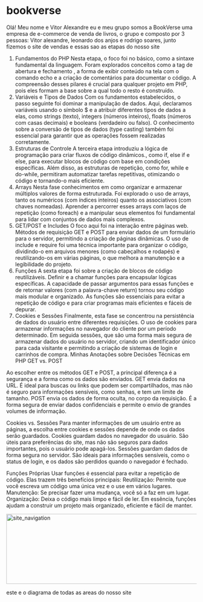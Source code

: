 # bookverse

Olá! Meu nome e Vitor Alexandre eu e meu grupo somos a BookVerse uma empresa de e-commerce de venda de livros, o grupo e composto por 3 pessoas: Vitor alexandre, leonardo dos anjos e rodrigo soares, junto fizemos o site de vendas e essas sao as etapas do nosso site

1. Fundamentos do PHP
Nesta etapa, o foco foi no básico, como a sintaxe fundamental da linguagem. Foram explorados conceitos como a tag de abertura e fechamento <?php ... ?>, a forma de exibir conteúdo na tela com o comando echo e a criação de comentários para documentar o código. A compreensão desses pilares é crucial para qualquer projeto em PHP, pois eles formam a base sobre a qual todo o resto é construído.
2. Variáveis e Tipos de Dados
Com os fundamentos estabelecidos, o passo seguinte foi dominar a manipulação de dados. Aqui,  declaramos variáveis usando o símbolo $ e a atribuir diferentes tipos de dados a elas, como strings (texto), integers (números inteiros), floats (números com casas decimais) e booleans (verdadeiro ou falso). O conhecimento sobre a conversão de tipos de dados (type casting) também foi essencial para garantir que as operações fossem realizadas corretamente.
3. Estruturas de Controle
A terceira etapa introduziu a lógica de programação para criar fluxos de código dinâmicos., como if, else if e else, para executar blocos de código com base em condições específicas. Além disso, as estruturas de repetição, como for, while e do-while, permitiram automatizar tarefas repetitivas, otimizando o código e tornando-o mais eficiente.
4. Arrays
Nesta fase conhecimentos em como organizar e armazenar múltiplos valores de forma estruturada. Foi explorado o uso de arrays, tanto os numéricos (com índices inteiros) quanto os associativos (com chaves nomeadas). Aprender a percorrer esses arrays com laços de repetição (como foreach) e a manipular seus elementos foi fundamental para lidar com conjuntos de dados mais complexos.
5. GET/POST e Includes
O foco aqui foi na interação entre páginas web. Métodos de requisição GET e POST para enviar dados de um formulário para o servidor, permitindo a criação de páginas dinâmicas. O uso de include e require foi uma técnica importante para organizar o código, dividindo-o em arquivos menores (como cabeçalhos e rodapés) e reutilizando-os em várias páginas, o que melhora a manutenção e a legibilidade do projeto.
6. Funções
A sexta etapa foi sobre a criação de blocos de código reutilizáveis. Definir e a chamar funções para encapsular lógicas específicas. A capacidade de passar argumentos para essas funções e de retornar valores (com a palavra-chave return) tornou seu código mais modular e organizado. As funções são essenciais para evitar a repetição de código e para criar programas mais eficientes e fáceis de depurar.
7. Cookies e Sessões
Finalmente, esta fase se concentrou na persistência de dados do usuário entre diferentes requisições. O uso de cookies para armazenar informações no navegador do cliente por um período determinado. Em seguida sessões, que são uma forma mais segura de armazenar dados do usuário no servidor, criando um identificador único para cada visitante e permitindo a criação de sistemas de login e carrinhos de compra.
Minhas Anotações sobre Decisões Técnicas em PHP
GET vs. POST

Ao escolher entre os métodos GET e POST, a principal diferença é a segurança e a forma como os dados são enviados.
GET envia dados na URL. É ideal para buscas ou links que podem ser compartilhados, mas não é seguro para informações sensíveis, como senhas, e tem um limite de tamanho.
POST envia os dados de forma oculta, no corpo da requisição. É a forma segura de enviar dados confidenciais e permite o envio de grandes volumes de informação.

Cookies vs. Sessões
Para manter informações de um usuário entre as páginas, a escolha entre cookies e sessões depende de onde os dados serão guardados.
Cookies guardam dados no navegador do usuário. São úteis para preferências do site, mas não são seguros para dados importantes, pois o usuário pode apagá-los.
Sessões guardam dados de forma segura no servidor. São ideais para informações sensíveis, como o status de login, e os dados são perdidos quando o navegador é fechado.

Funções Próprias
Usar funções é essencial para evitar a repetição de código. Elas trazem três benefícios principais:
Reutilização: Permite que você escreva um código uma única vez e o use em vários lugares.
Manutenção: Se precisar fazer uma mudança, você só a faz em um lugar.
Organização: Deixa o código mais limpo e fácil de ler.
Em essência, funções ajudam a construir um projeto mais organizado, eficiente e fácil de manter.


<img width="768" height="185" alt="site_navigation" src="https://github.com/user-attachments/assets/ce60f687-69ad-4f2f-b9a6-32c800bf2bc5" />

este e o diagrama de todas as areas do nosso site
